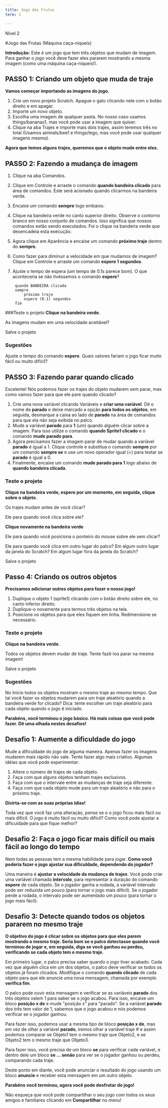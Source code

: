 ```yaml
---
title: Jogo das Frutas
term: 1

---
```

Nível 2

#Jogo das Frutas (Máquina caça-niqueis)

__Introdução:__
Este é um jogo que tem três objetos que mudam de imagem.
Para ganhar o jogo você deve fazer eles pararem mostrando a mesma imagem (como uma máquina caça-niqueis!).

## PASSO 1: Criando um objeto que muda de traje

__Vamos começar importando as imagens do jogo.__

1. Crie um novo projeto Scratch. Apague o gato clicando nele com o botão direito e em apagar.
2. Importe um novo objeto.
3. Escolha uma imagem de qualquer pasta. No nosso caso usamos things/bananas1, mas você pode
usar a imagem que quiser.
4. Clique na aba Trajes e importe mais dois trajes, assim teremos três no total
(Usamos animals/bee1 e things/lego, mas você pode usar qualquer imagens mesmo).

__Agora que temos alguns trajes, queremos que o objeto mude entre eles.__

## PASSO 2: Fazendo a mudança de imagem

1. Clique na aba Comandos.
2. Clique em Controle e arraste o comando __quando bandeira clicado__ para área de comandos. Este será
acionado quando clicarmos na bandeira verde.
3. Encaixe um comando __sempre__ logo embaixo.
4. Clique na bandeira verde no canto superior direito. Observe o contorno branco em nosso conjunto de comandos.
Isso significa que nossos comandos estão sendo executados. Foi o clique na bandeira verde que desencadeia esta execução.
5. Agora clique em Aparência e encaixe um comando __próximo traje__ dentro do __sempre__.
6. Como fazer para diminuir a velocidade em que mudamos de imagem? Clique em Controle e arraste um comando __espere 1 segundos__.
7. Ajuste o tempo de espera (um tempo de 0.1s parece bom). O que aconteceria se não tivéssemos o comando __espere__?

		quando BANDEIRA clicada
		sempre
			próximo traje
			espere (0.1) segundos
		fim


###Teste o projeto
__Clique na bandeira verde.__

As imagens mudam em uma velocidade aceitável?

Salve o projeto

### Sugestões

Ajuste o tempo do comando __espere__. Quais valores fariam o jogo ficar muito fácil ou muito difícil?

## PASSO 3: Fazendo parar quando clicado

Excelente! Nós podemos fazer os trajes do objeto mudarem sem parar, mas como vamos fazer para que ele pare quando clicado?

1. Crie uma nova variável clicando Variáveis ​​e __criar uma variável__.
Dê o nome de __parado__ e deixe marcado a opção __para todos os objetos__, em seguida, desmarque a caixa ao lado de __parado__
na área de comandos para que ela não seja exibida no palco.
2. Mude a variável __parado__ para __1__ (um) quando alguém clicar sobre a imagem. Para isso utilize o comando
__quando Sprite1 clicado__ e o comando __mude parado para__.
3. Agora precisamos fazer a imagem parar de mudar quando a variável __parado__ é igual a 1.
Clique controle e substitua o comando __sempre__ por um comando  __sempre se__
e use um novo operador igual (=) para testar se __parado__ é igual a 0.
4. Finalmente, encaixe um comando __mude parado para 1__ logo abaixo de __quando bandeira clicada__.

### Teste o projeto

__Clique na bandeira verde, espere por um momento, em seguida, clique sobre o objeto.__

Os trajes mudam antes de você clicar?

Ele para quando você clica sobre ele?


__Clique novamente na bandeira verde__

Ele para quando você posiciona o ponteiro do mouse sobre ele sem clicar?

Ele para quando você clica em outro lugar do palco? Em algum outro lugar da janela do Scratch? Em algum lugar fora da janela do Scratch?

Salve o projeto

## Passo 4: Criando os outros objetos

__Precisamos adicionar outros objetos para fazer o nosso jogo!__

1. Duplique o objeto 1 (sprite1) clicando com o botão direito sobre ele, no canto inferior direito.
2. Duplique-o novamente para termos três objetos na tela.
3. Posicione os objetos para que eles fiquem em linha. Redimensione se necessário.

### Teste o projeto
__Clique na bandeira verde.__

Todos os objetos devem mudar de traje. Tente fazê-los parar na mesma imagem!

Salve o projeto

### Sugestões

No Início todos os objetos mostram o mesmo traje ao mesmo tempo.
Que tal você fazer os objetos mudarem para um traje aleatório quando a bandeira verde for clicado?
Dica: tente escolher um traje aleatório para cada objeto quando o jogo é iniciado.

__Parabéns, você terminou o jogo básico. Há mais coisas que você pode fazer. Dê uma olhada nestes desafios!__


## Desafio 1: Aumente a dificuldade do jogo

Mude a dificuldade do jogo de alguma maneira.
Apenas fazer os imagens mudarem mais rápido não vale.
Tente fazer algo mais criativo.
Algumas idéias que você pode experimentar:

1. Altere o número de trajes de cada objeto.
2. Faça com que alguns objetos tenham trajes exclusivos.
3. Faça com que o intervale entre as mudanças de traje seja diferente.
4. Faça com que cada objeto mude para um traje aleatório e não para o próximo traje.

__Divirta-se com as suas próprias idias!__

Toda vez que você faz uma alteração, pense se o o jogo ficou mais fácil ou mais difícil.
O jogo é muito fácil ou muito difícil?
Como você pode ajustar a dificuldade para que fique melhor?


## Desafio 2: Faça o jogo ficar mais difícil ou mais fácil ao longo do tempo

Nem todas as pessoas tem a mesma habilidade para jogar. __Como você poderia fazer o jogo ajustar sua dificuldade, dependendo do jogador?__

Uma maneira é __ajustar a velocidade da mudança de trajes__.
Você pode criar uma variável chamada __intervalo__, para representar a duração do comando __espere__ de cada objeto.
Se o jogador ganha a rodada, a variável intervalo pode ser reduzida um pouco (para tornar o jogo mais difícil).
Se o jogador perde a rodada, o intervalo pode ser aumentado um pouco (para tornar o jogo mais fácil).

## Desafio 3: Detecte quando todos os objetos pararem no mesmo traje

__O objetivo do jogo é clicar sobre os objetos para que eles parem mostrando o mesmo traje.
Seria bom se o palco detectasse quando você terminou de jogar e, em seguida, diga se você ganhou ou perdeu,
verificando se cada objeto tem o mesmo traje.__

Em primeiro lugar, o palco precisa saber quando o jogo tiver acabado.
Cada vez que alguém clica em um dos objetos, o palco deve verificar se todos os objetos já foram clicados.
Modifique o comando __quando clicado__ de cada objeto para que ele anuncie uma nova mensagem, chamada por exemplo __verifica fim__.

O palco pode ouvir esta mensagem e verificar se as variáveis __parado__ dos três objetos valem 1 para saber se o jogo acabou.
Para isso, encaixe um bloco __posição x de__ e mude "posição x" para "parado".
Se a variável __parado__ dos três tem valor de 1, sabemos que o jogo acabou e nós podemos verificar se o jogador ganhou.

Para fazer isso, podemos usar a mesma tipo de bloco __posição x de__, mas em vez de olhar a variável __parado__,
iremos olhar a variável traje # e assim podemos comparar se Objeto1 tem o mesmo traje que Objeto2, e se Objeto2 tem o mesmo traje que Objeto3.

Para fazer isso, você precisa de um bloco __se__ para verificar cada variável,
 e dentro dele um bloco __se ... senão__ para ver se o jogador ganhou ou perdeu, comparando cada
traje.

Deste ponto em diante, você pode anunciar o resultado do jogo usando um bloco __anuncie__ e receber esta mensagem em um outro objeto.



__Parabéns você terminou, agora você pode desfrutar do jogo!__

Não esqueça que você pode compartilhar o seu jogo com todos os seus amigos e familiares clicando em __Compartilhar__ no menu!
